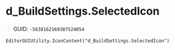 # d_BuildSettings.SelectedIcon
![](/img/d_BuildSettings.SelectedIcon.png)
GUID: `-5638162169307524054`
```
EditorGUIUtility.IconContent("d_BuildSettings.SelectedIcon")
```
